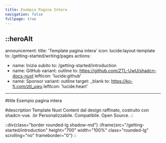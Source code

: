 ```yaml
---
title: Esempio Pagina Intera
navigation: false
fullpage: true
---
```


::heroAlt
---
announcement:
  title: 'Template pagina intera'
  icon: lucide:layout-template
  to: /getting-started/writing/pages
actions:
  - name: Inizia subito
    to: /getting-started/introduction
  - name: GitHub
    variant: outline
    to: https://github.com/ZTL-UwU/shadcn-docs-nuxt
    leftIcon: 'lucide:github'
  - name: Sponsor
    variant: outline
    target: _blank
    to: https://ko-fi.com/ztl_uwu
    leftIcon: 'lucide:heart'
---

#title
Esempio pagina intera

#description
Template Nuxt Content dal design raffinato, costruito con shadcn-vue. :br Personalizzabile. Compatibile. Open Source.
::

::div{class="border rounded-lg shadow-md"}
  :iframe{src="/getting-started/introduction" height="700" width="100%" class="rounded-lg" scrolling="no" frameborder="0"}
::